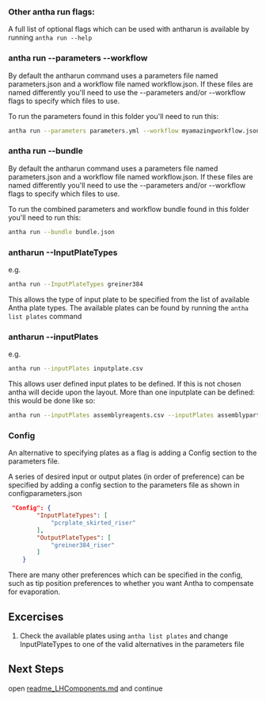 ### Other antha run flags:
 
A full list of optional flags which can be used with antharun is available by running ```antha run --help```

### antha run --parameters --workflow

By default the antharun command uses a parameters file named parameters.json and a workflow file named workflow.json. 
If these files are named differently you'll need to use the --parameters and/or --workflow flags to specify which files to use.


To run the parameters found in this folder you'll need to run this:

```bash
antha run --parameters parameters.yml --workflow myamazingworkflow.json
```

### antha run --bundle 

By default the antharun command uses a parameters file named parameters.json and a workflow file named workflow.json. 
If these files are named differently you'll need to use the --parameters and/or --workflow flags to specify which files to use.


To run the combined parameters and workflow bundle found in this folder you'll need to run this:


```bash
antha run --bundle bundle.json 
```


### antharun --InputPlateTypes

e.g. 
```bash
antha run --InputPlateTypes greiner384
```

This allows the type of input plate to be specified from the list of available Antha plate types. 
The available plates can be found by running the ```antha list plates``` command

 

### antharun --inputPlates 

e.g. 
```bash
antha run --inputPlates inputplate.csv 
```

This allows user defined input plates to be defined. If this is not chosen antha will decide upon the layout.
More than one inputplate can be defined: this would be done like so:

```bash
antha run --inputPlates assemblyreagents.csv --inputPlates assemblyparts.csv
```


### Config

An alternative to specifying plates as a flag is adding a Config section to the parameters file.

A series of desired input or output plates (in order of preference) can be specified by adding a config section to the parameters file as shown in configparameters.json

```json
 "Config": {
        "InputPlateTypes": [
            "pcrplate_skirted_riser"
        ],
        "OutputPlateTypes": [
            "greiner384_riser"
        ]
    }
```
There are many other preferences which can be specified in the config, such as tip position preferences to whether you want Antha to compensate for evaporation. 	
	
## Excercises

1. Check the available plates using ```antha list plates``` and change InputPlateTypes to one of the valid alternatives in the parameters file

## Next Steps
open [readme_LHComponents.md](readme_Liquid.md) and continue
